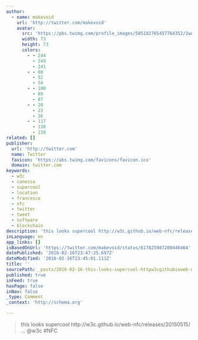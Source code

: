 ```yaml
---
author:
  - name: makevoid
    url: 'http://twitter.com/makevoid'
    avatar:
      src: 'https://pbs.twimg.com/profile_images/505182765457764352/2wAnUl4N_bigger.jpeg'
      width: 73
      height: 73
      colors:
        - - 244
          - 249
          - 241
        - - 60
          - 52
          - 54
        - - 100
          - 89
          - 87
        - - 20
          - 23
          - 26
        - - 117
          - 130
          - 138
related: []
publisher:
  url: 'http://twitter.com'
  name: Twitter
  favicon: 'https://abs.twimg.com/favicons/favicon.ico'
  domain: twitter.com
keywords:
  - w3c
  - canessa
  - supercool
  - location
  - francesco
  - nfc
  - twitter
  - tweet
  - software
  - blockchain
description: 'this looks supercool http://w3c.github.io/web-nfc/releases/20150515/ ... @w3c #NFC'
inLanguage: en
app_links: []
isBasedOnUrl: 'https://twitter.com/makevoid/status/617825987200446464'
datePublished: '2016-02-16T23:47:25.697Z'
dateModified: '2016-02-16T23:45:01.111Z'
title: ''
sourcePath: _posts/2016-02-16-this-looks-supercool-httpw3cgithubioweb-nfcreleases2.md
published: true
inFeed: true
hasPage: false
inNav: false
_type: Comment
_context: 'http://schema.org'

---
```

> this looks supercool http&colon;&sol;&sol;w3c&period;github&period;io&sol;web-nfc&sol;releases&sol;20150515&sol; &period;&period;&period; &commat;w3c &num;NFC